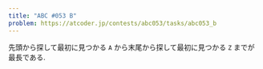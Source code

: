 ```yaml
---
title: "ABC #053 B"
problem: https://atcoder.jp/contests/abc053/tasks/abc053_b
---
```

先頭から探して最初に見つかる `A` から末尾から探して最初に見つかる `Z` までが最長である.
